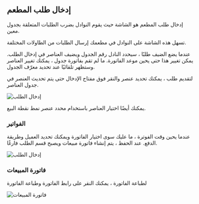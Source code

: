 ## إدخال طلب المطعم

إدخال طلب المطعم هو الشاشة حيث يقوم النوادل بضرب الطلبات المتعلقة بجدول معين.

تسهل هذه الشاشة على النوادل في مطعمك إرسال الطلبات من الطاولات المختلفة.

عندما يضع الضيف طلبًا ، سيحدد النادل رقم الجدول ويضيف العناصر في إدخال الطلب. يمكن تغيير هذا حتى يحين موعد الفاتورة. ما لم تقم بفاتورة جدول ، يمكنك تغيير العناصر وستظهر تلقائيًا عند تحديد معرّف الجدول.

لتقديم طلب ، يمكنك تحديد عنصر والنقر فوق مفتاح الإدخال حتى يتم تحديث العنصر في جدول العناصر.

![إدخال الطلب](https://docs.erpnext.com/files/order-entry.png)

يمكنك أيضًا اختيار العناصر باستخدام محدد عنصر نمط نقطة البيع.

### الفواتير

عندما يحين وقت الفوترة ، ما عليك سوى اختيار الفاتورة ويمكنك تحديد العميل وطريقة الدفع. عند الحفظ ، يتم إنشاء فاتورة مبيعات ويصبح قسم الطلب فارغًا.

![إدخال الطلب](https://docs.erpnext.com/files/order-entry-bill.png)

### فاتورة المبيعات

لطباعة الفاتورة ، يمكنك النقر على رابط الفاتورة وطباعة الفاتورة

![فاتورة المبيعات](https://docs.erpnext.com/files/restaurant-invoice.png)